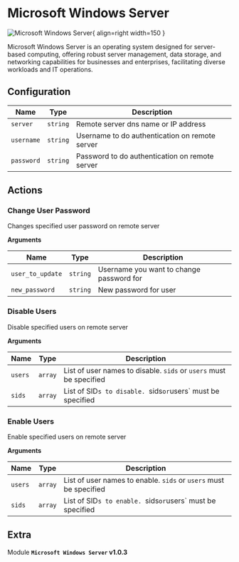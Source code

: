 # Microsoft Windows Server

![Microsoft Windows Server](/assets/playbooks/library/microsoft-windows-server.png){ align=right width=150 }

Microsoft Windows Server is an operating system designed for server-based computing, offering robust server management, data storage, and networking capabilities for businesses and enterprises, facilitating diverse workloads and IT operations.

## Configuration

| Name      |  Type   |  Description  |
| --------- | ------- | --------------------------- |
| `server` | `string` | Remote server dns name or IP address |
| `username` | `string` | Username to do authentication on remote server |
| `password` | `string` | Password to do authentication on remote server |

## Actions

### Change User Password

Changes specified user password on remote server

**Arguments**

| Name      |  Type   |  Description  |
| --------- | ------- | --------------------------- |
| `user_to_update` | `string` | Username you want to change password for |
| `new_password` | `string` | New password for user |

### Disable Users

Disable specified users on remote server

**Arguments**

| Name      |  Type   |  Description  |
| --------- | ------- | --------------------------- |
| `users` | `array` | List of user names to disable. `sids` or `users` must be specified |
| `sids` | `array` | List of SID`s to disable. `sids` or `users` must be specified |

### Enable Users

Enable specified users on remote server

**Arguments**

| Name      |  Type   |  Description  |
| --------- | ------- | --------------------------- |
| `users` | `array` | List of user names to enable. `sids` or `users` must be specified |
| `sids` | `array` | List of SID`s to enable. `sids` or `users` must be specified |


## Extra

Module **`Microsoft Windows Server` v1.0.3**